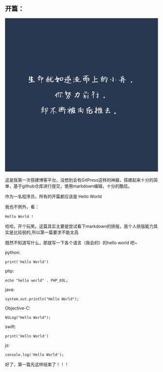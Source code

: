 ## 开篇：

![开篇图片](timg.png)


这是我第一次搭建博客平台，没想到会有GitPress这样的神器，搭建起来十分的简单，基于github仓库进行提交，使用markdown编辑，十分的酷炫。

作为一名程序员，所有的开篇都应该是 Hello World

我也不例外，看：


	Hello World !
    
哈哈，开个玩笑。这篇其实主要是尝试看下markdown的排版，我个人排版能力其实是比较弱的,所以第一篇要求不能太高

既然不知道写什么，那就写一下各个语言（我会的）的hello world 吧~

python:

```
print('Hello World')
```

php:

```
echo "hello world" . PHP_EOL;
```

java:

```
system.out.println("Hello World");
```

Objective-C:

```
NSLog("Hello World");
```

swift:

```
print('Hello World')
```

js:

```
console.log('Hello World');
```


好了，第一篇先这样结束了！！！


